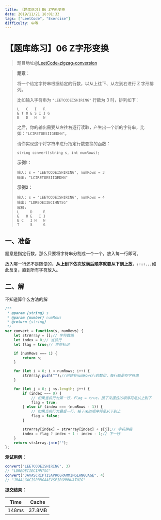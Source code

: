 ```yaml
---
title: 【题库练习】06 Z字形变换
date: 2019/11/21 18:01:33
tags: ["LeetCode", "Exercise"]
difficulty: 中等
---
```


# 【题库练习】06 Z字形变换

<ClientOnly>
  <display-bar :displayData="$frontmatter"></display-bar>
</ClientOnly>

> 题目地址@[LeetCode-zigzag-conversion](https://leetcode-cn.com/problems/zigzag-conversion/)

> **题意：**
>
> 将一个给定字符串根据给定的行数，以从上往下、从左到右进行 Z 字形排列。
>
> 比如输入字符串为 `"LEETCODEISHIRING"` 行数为 3 时，排列如下：
>
> ```
> L   C   I   R
> E T O E S I I G
> E   D   H   N
> ```
>
> 之后，你的输出需要从左往右逐行读取，产生出一个新的字符串，比如：`"LCIRETOESIIGEDHN"`。
>
> 请你实现这个将字符串进行指定行数变换的函数：
>
> ```
> string convert(string s, int numRows);
> ```
>
> **示例1：**
>
> ```
> 输入: s = "LEETCODEISHIRING", numRows = 3
> 输出: "LCIRETOESIIGEDHN"
> ```
>
> **示例2：**
>
> ```
> 输入: s = "LEETCODEISHIRING", numRows = 4
> 输出: "LDREOEIIECIHNTSG"
> 解释:
> L     D     R
> E   O E   I I
> E C   I H   N
> T     S     G
> ```

## 一、准备

题意是指定行数，那么只要将字符串分割成一个一个，放入每一行即可。

放入哪一行还不是随便的，**从上到下依次放满后顺序就要从下到上放**，`↓↑↓↑...`如此反复，直到所有字符放入。

## 二、解

不知道算什么方法的解

```js
/**
 * @param {string} s
 * @param {number} numRows
 * @return {string}
 */
var convert = function(s, numRows) {
    let strArray = [];// 字符数组
    let index = 0;// 当前行
    let flag = true;// 方向标识

    if (numRows === 1) {
        return s;
    }

    for (let i = 0; i < numRows; i++) {
        strArray.push("");//创建有numRows行的数组，每行都是空字符串
    }

    for (let j = 0; j <s.length; j++) {
        if (index === 0) {
          	// 如果当前行为第一行，flag = true，接下来摆放的顺序将是从上到下
            flag = true;
        } else if (index === (numRows - 1)) {
          	// 如果当前行为最后一行，接下来的顺序将是从下到上
            flag = false;
        }

        strArray[index] = strArray[index] + s[j];// 字符拼接
        index = flag ? index + 1 : index - 1;// 下一行
    }
    return strArray.join("");
};
```

**测试用例：**

```js
convert("LEETCODEISHIRING", 3)
// "LDREOEIIECIHNTSG"
convert("JAVASCRIPTISAPROGRAMMINGLANGUAGE", 4)
// "JRAALGACISPRMGAAEVSPIRGMNNUATOIG"
```

**提交结果：**

| Time  | Cache  |
| ----- | ------ |
| 148ms | 37.8MB |

